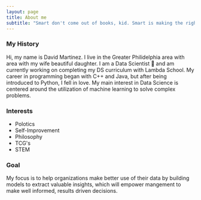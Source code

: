 ```yaml
---
layout: page
title: About me
subtitle: "Smart don't come out of books, kid. Smart is making the right decision at the right time."
---
```


### My History
Hi, my name is David Martinez. I live in the Greater Philidelphia area with area with my wife beautiful daughter. I am a Data Scientist 🦄 and am currently working on completing my DS curriculum with Lambda School. My career in programming began with C++ and Java, but after being introduced to Python, I fell in love. My main interest in Data Science is centered around the utilization of machine learning to solve complex problems. 

### Interests
* Polotics
* Self-Improvement
* Philosophy
* TCG's
* STEM

### Goal
My focus is to help organizations make better use of their data by building models to extract valuable insights, which will empower mangement to make well informed, results driven decisions. 
